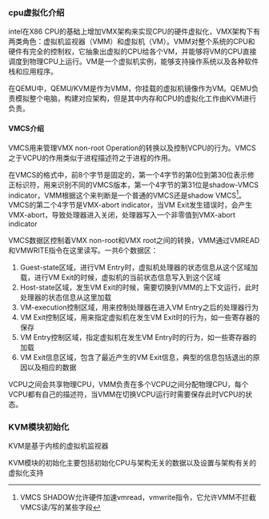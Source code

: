 ### cpu虚拟化介绍

intel在X86 CPU的基础上增加VMX架构来实现CPU的硬件虚拟化，VMX架构下有两类角色：虚拟机监视器（VMM）和虚拟机（VM）。VMM对整个系统的CPU和硬件有完全的控制权，它抽象出虚拟的CPU给各个VM，并能够将VM的CPU直接调度到物理CPU上运行。VM是一个虚拟机实例，能够支持操作系统以及各种软件栈和应用程序。

在QEMU中，QEMU/KVM是作为VMM，你挂载的虚拟机镜像作为VM。QEMU负责模拟整个电脑，构建对应架构，但是其中内存和CPU的虚拟化工作由KVM进行负责。

#### VMCS介绍

VMCS用来管理VMX non-root Operation的转换以及控制VCPU的行为。VMCS之于VCPU的作用类似于进程描述符之于进程的作用。

在VMCS的格式中，前8个字节是固定的，第一个4字节的第0位到第30位表示修正标识符，用来识别不同的VMCS版本，第一个4字节的第31位是shadow-VMCS indicator，VMM根据这个来判断是一个普通的VMCS还是shadow VMCS[^shadow]。VMCS的第二个4字节是VMX-abort indicator，当VM Exit发生错误时，会产生VMX-abort，导致处理器进入关闭，处理器写入一个非零值到VMX-abort indicator

[^shadow]: VMCS SHADOW允许硬件加速vmread，vmwrite指令，它允许VMM不拦截VMCS读/写的某些字段

VMCS数据区控制着VMX non-root和VMX root之间的转换，VMM通过VMREAD和VMWRITE指令在这里读写。一共6个数据区：

1. Guest-state区域，进行VM Entry时，虚拟机处理器的状态信息从这个区域加载，进行VM Exit的时候，虚拟机的当前状态信息写入到这个区域
2. Host-state区域，发生VM Exit的时候，需要切换到VMM的上下文运行，此时处理器的状态信息从这里加载
3. VM-execution控制区域，用来控制处理器在进入VM Entry之后的处理器行为
4. VM Exit控制区域，用来指定虚拟机在发生VM Exit时的行为，如一些寄存器的保存
5. VM Entry控制区域，指定虚拟机在发生VM Entry时的行为，如一些寄存器的加载
6. VM Exit信息区域，包含了最近产生的VM Exit信息，典型的信息包括退出的原因以及相应的数据

VCPU之间会共享物理CPU，VMM负责在多个VCPU之间分配物理CPU，每个VCPU都有自己的描述符，当VMM在切换VCPU运行时需要保存此时VCPU的状态。

### KVM模块初始化

KVM是基于内核的虚拟机监视器

KVM模块的初始化主要包括初始化CPU与架构无关的数据以及设置与架构有关的虚拟化支持